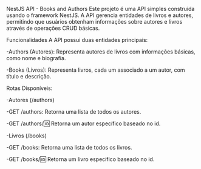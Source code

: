 NestJS API - Books and Authors
Este projeto é uma API simples construída usando o framework NestJS. A API gerencia entidades de livros e autores, permitindo que usuários obtenham informações sobre autores e livros através de operações CRUD básicas.

Funcionalidades
A API possui duas entidades principais:

 -Authors (Autores): Representa autores de livros com informações básicas, como nome e biografia.

 -Books (Livros): Representa livros, cada um associado a um autor, com título e descrição.

Rotas Disponíveis:

 -Autores (/authors)

 -GET /authors: Retorna uma lista de todos os autores.

 -GET /authors/:id: Retorna um autor específico baseado no id.

 -Livros (/books)

 -GET /books: Retorna uma lista de todos os livros.

 -GET /books/:id: Retorna um livro específico baseado no id.
